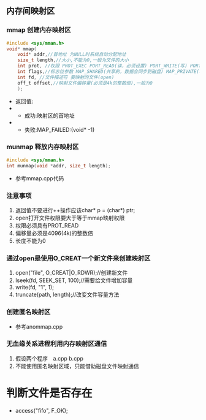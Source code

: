 ## 内存间映射区
### mmap 创建内存映射区
```c
#include <sys/mman.h>
void* mmap(
    void* addr,//首地址 为NULL时系统自动分配地址
    size_t length,//大小,不能为0,一般为文件的大小
    int prot, //权限 PROT_EXEC PORT_READ(读，必须设置) PORT_WRITE(写) PORT_NONE
    int flags,//标志位参数 MAP_SHARED(共享的，数据会同步到磁盘) MAP_PRIVATE(私有的)
    int fd, //文件描述符 要映射的文件(open)
    off_t offset,//映射文件偏移量(必须是4k的整数倍),一般为0
    );
```
- 返回值:
- * 成功:映射区的首地址
- * 失败:MAP_FAILED:(void\* -1)
### munmap 释放内存映射区
```c
#include <sys/mman.h>
int munmap(void *addr, size_t length);
```
- 参考mmap.cpp代码
### 注意事项
1. 返回值不要进行++操作应该char\* p = (char\*) ptr;
2. open打开文件权限要大于等于mmap映射权限
3. 权限必须具有PROT_READ
4. 偏移量必须是4096(4k)的整数倍
5. 长度不能为0
### 通过open是使用O_CREAT一个新文件来创建映射区
1. open("file", O_CREAT|O_RDWR);//创建新文件
2. lseek(fd, SEEK_SET, 100);//需要给文件增加容量
3. write(fd, "1", 1);
4. truncate(path, length);//改变文件容量方法
### 创建匿名映射区
- 参考anommap.cpp 
### 无血缘关系进程利用内存映射区通信
1. 假设两个程序　a.cpp b.cpp
2. 不能使用匿名映射区域，只能借助磁盘文件映射通信
# 判断文件是否存在
- access("fifo", F_OK);
